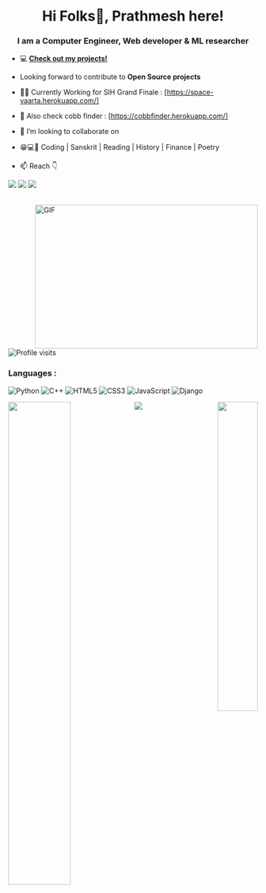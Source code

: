 
<h1 align="center">Hi Folks👋, Prathmesh here!</h1>
<h3 align="center">I am a Computer Engineer, Web developer & ML researcher</h3>


- 💻 **[Check out my projects!](https://github.com/iampratham29?tab=repositories)**

- Looking forward to contribute to **Open Source projects**

- 👨‍💻 Currently Working for SIH Grand Finale : [https://space-vaarta.herokuapp.com/]
- 🌱 Also check cobb finder : [https://cobbfinder.herokuapp.com/] 
- 👯 I’m looking to collaborate on 
- 😁💻🔌  Coding | Sanskrit | Reading | History | Finance | Poetry  
- 📫 Reach 👇<br>

[![](https://img.shields.io/badge/-Prathmesh_Choudhari-blue?style=for-the-badge&logo=Linkedin&logoColor=white&linkhttps://www.linkedin.com/in/prathmesh-choudhari-943769170/)](https://www.linkedin.com/in/prathmesh-choudhari-943769170/)
[![](https://img.shields.io/badge/-chouhaariprathmesh001@gmail.com-c14438?style=for-the-badge&logo=gmail&logoColor=white&link=mailto:prathmesh)](mailto:choudhariprathmesh001@gmail.com)
[![](https://img.shields.io/badge/-iampratham29-171515?style=for-the-badge&logo=github&logoColor=white)](https://github.com/iampratham29)


<br />
<img align="right" alt="GIF" src="https://cdn.dribbble.com/users/1059583/screenshots/4171367/media/5c8264a20b247115b68e6c2f4c97d5e6.gif?raw=true" width="450" height="290" /> 


![Profile visits](https://visitor-badge.laobi.icu/badge?page_id=iampratham29)

### Languages :

![Python](https://img.shields.io/badge/-Python-orange?style=for-the-badge&logo=Python)
![C++](https://img.shields.io/badge/-C++-00599C?style=for-the-badge&logo=c%2B%2B)
![HTML5](https://img.shields.io/badge/-HTML5-E34F26?style=for-the-badge&logo=html5&logoColor=white)
![CSS3](https://img.shields.io/badge/-CSS3-1572B6?style=for-the-badge&logo=css3)
![JavaScript](https://img.shields.io/badge/-JavaScript-black?style=for-the-badge&logo=javascript)
![Django](https://img.shields.io/badge/Django-blueviolet?style=for-the-badge&logo=django)


<p align = "left">
   <img src = "https://github-readme-stats.vercel.app/api?username=iampratham29&theme=tokyonight&show_icons=true&hide=stars" align = "left" width="50%">
</p>

<p align = "right">
     <img src = "https://github-readme-stats.vercel.app/api/top-langs/?username=iampratham29&theme=tokyonight" align = "right" width="40%">
</p>
<p>
  <img src="https://github-readme-streak-stats.herokuapp.com/?user=iampratham29&theme=dark" />
</p>

<!--
**iampratham29/sampleproject** is a ✨ _special_ ✨ repository because its `README.md` (this file) appears on your GitHub profile.

Here are some ideas to get you started:

- 🔭 I’m currently working on ...
- 🌱 I’m currently learning ...
- 👯 I’m looking to collaborate on ...
- 🤔 I’m looking for help with ...
- 💬 Ask me about ...
- 📫 How to reach me: ...
- 😄 Pronouns: ...
- ⚡ Fun fact: ...
-->

